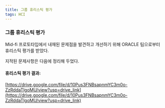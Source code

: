 ```yaml
---
title: 그룹 휴리스틱 평가
tags: HCI
---
```




### 그룹 휴리스틱 평가

Mid-fi 프로토타입에서 내재된 문제점을 발견하고 개선하기 위해 ORACLE 팀으로부터 휴리스틱 평가를 받았다. 



지적된 문제사항은 다음에 정리해 두었다.

#### 휴리스틱 평가 결과:

[https://drive.google.com/file/d/10Pus3FNBsapnmYC3m0o-ZzRddaTlgoMU/view?usp=drive_link](https://drive.google.com/file/d/10Pus3FNBsapnmYC3m0o-ZzRddaTlgoMU/view?usp=drive_link)





